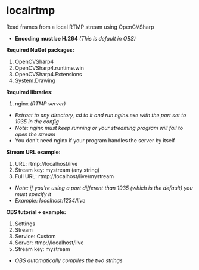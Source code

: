 # localrtmp
Read frames from a local RTMP stream using OpenCVSharp
- **Encoding must be H.264** *(This is default in OBS)*

**Required NuGet packages:**
1) OpenCVSharp4
2) OpenCVSharp4.runtime.win
3) OpenCVSharp4.Extensions
4) System.Drawing

**Required libraries:**
1) nginx *(RTMP server)*
- *Extract to any directory, cd to it and run nginx.exe with the port set to 1935 in the config*
- *Note: nginx must keep running or your streaming program will fail to open the stream*
- You don't need nginx if your program handles the server by itself

**Stream URL example:**
1) URL: rtmp://localhost/live
2) Stream key: mystream (any string)
3) Full URL: rtmp://localhost/live/mystream
- *Note: if you're using a port different than 1935 (which is the default) you must specify it*
- *Example: localhost:1234/live*

**OBS tutorial + example:**
1) Settings
2) Stream
3) Service: Custom
4) Server: rtmp://localhost/live
5) Stream key: mystream
- *OBS automatically compiles the two strings*
